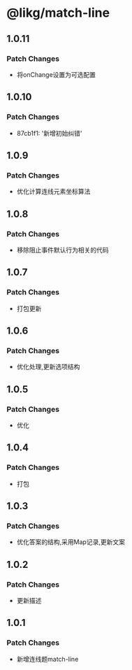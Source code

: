 # @likg/match-line

## 1.0.11

### Patch Changes

- 将onChange设置为可选配置

## 1.0.10

### Patch Changes

- 87cb1f1: '新增初始纠错'

## 1.0.9

### Patch Changes

- 优化计算连线元素坐标算法

## 1.0.8

### Patch Changes

- 移除阻止事件默认行为相关的代码

## 1.0.7

### Patch Changes

- 打包更新

## 1.0.6

### Patch Changes

- 优化处理,更新选项结构

## 1.0.5

### Patch Changes

- 优化

## 1.0.4

### Patch Changes

- 打包

## 1.0.3

### Patch Changes

- 优化答案的结构,采用Map记录,更新文案

## 1.0.2

### Patch Changes

- 更新描述

## 1.0.1

### Patch Changes

- 新增连线题match-line
